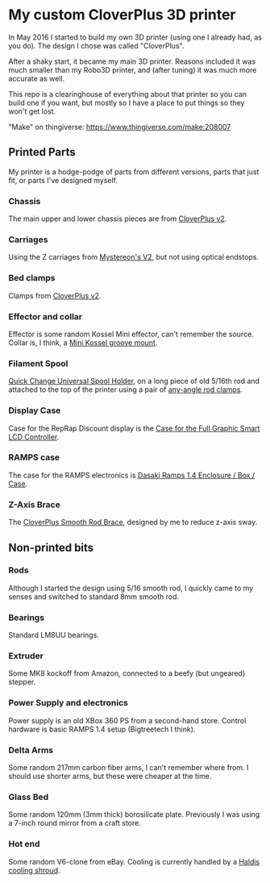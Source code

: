 My custom CloverPlus 3D printer
===============================

In May 2016 I started to build my own 3D printer (using one I already had, as you do). The design I chose was called "CloverPlus".

After a shaky start, it became my main 3D printer. Reasons included it was much smaller than my Robo3D printer, and (after tuning) it was much more accurate as well.

This repo is a clearinghouse of everything about that printer so you can build one if you want, but mostly so I have a place to put things so they won't get lost.

"Make" on thingiverse: https://www.thingiverse.com/make:208007

## Printed Parts

My printer is a hodge-podge of parts from different versions, parts that just fit, or parts I've designed myself.

### Chassis

The main upper and lower chassis pieces are from [CloverPlus v2](https://www.thingiverse.com/thing:1374313).

### Carriages

Using the Z carriages from [Mystereon's V2](https://www.thingiverse.com/thing:2102151), but not using optical endstops.

### Bed clamps

Clamps from [CloverPlus v2](https://www.thingiverse.com/thing:1374313).

### Effector and collar

Effector is some random Kossel Mini effector, can't remember the source. Collar is, I think, a [Mini Kossel groove mount](https://www.thingiverse.com/thing:108023).

### Filament Spool

[Quick Change Universal Spool Holder](https://www.thingiverse.com/thing:1241566), on a long piece of old 5/16th rod and attached to the top of the printer using a pair of [any-angle rod clamps](https://www.thingiverse.com/thing:30328).

### Display Case

Case for the RepRap Discount display is the [Case for the Full Graphic Smart LCD Controller](https://www.thingiverse.com/thing:87250).

### RAMPS case

The case for the RAMPS electronics is [Dasaki Ramps 1.4 Enclosure / Box / Case](https://www.thingiverse.com/thing:761806).

### Z-Axis Brace

The [CloverPlus Smooth Rod Brace](https://www.thingiverse.com/thing:4982844), designed by me to reduce z-axis sway.

## Non-printed bits

### Rods

Although I started the design using 5/16 smooth rod, I quickly came to my senses and switched to standard 8mm smooth rod.

### Bearings

Standard LM8UU bearings.

### Extruder

Some MK8 kockoff from Amazon, connected to a beefy (but ungeared) stepper.

### Power Supply and electronics

Power supply is an old XBox 360 PS from a second-hand store. Control hardware is basic RAMPS 1.4 setup (Bigtreetech I think).

### Delta Arms

Some random 217mm carbon fiber arms, I can't remember where from. I should use shorter arms, but these were cheaper at the time.

### Glass Bed

Some random 120mm (3mm thick) borosilicate plate. Previously I was using a 7-inch round mirror from a craft store.

### Hot end

Some random V6-clone from eBay. Cooling is currently handled by a [Haldis cooling shroud](https://www.amazon.com/dp/B08Z713MSK).

